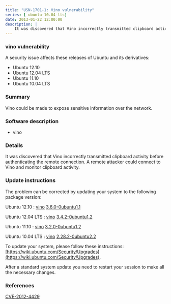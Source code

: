 ```yaml
---
title: "USN-1701-1: Vino vulnerability"
series: [ ubuntu-10.04-lts]
date: 2013-01-22 12:00:00
description: |
    It was discovered that Vino incorrectly transmitted clipboard activity before authenticating the remote connection. A remote attacker could connect to Vino and monitor clipboard activity. 
--- 
```

 
 


### vino vulnerability

A security issue affects these releases of Ubuntu and its derivatives:

* Ubuntu 12.10
* Ubuntu 12.04 LTS
* Ubuntu 11.10
* Ubuntu 10.04 LTS

### Summary

Vino could be made to expose sensitive information over the network. 

### Software description

* vino 

### Details

It was discovered that Vino incorrectly transmitted clipboard activity before authenticating the remote connection. A remote attacker could connect to Vino and monitor clipboard activity. 

### Update instructions

The problem can be corrected by updating your system to the following package version:

Ubuntu 12.10
 : [vino](https://launchpad.net/ubuntu/+source/vino) <span> [3.6.0-0ubuntu1.1](https://launchpad.net/ubuntu/+source/vino/3.6.0-0ubuntu1.1) </span> 

Ubuntu 12.04 LTS
 : [vino](https://launchpad.net/ubuntu/+source/vino) <span> [3.4.2-0ubuntu1.2](https://launchpad.net/ubuntu/+source/vino/3.4.2-0ubuntu1.2) </span> 

Ubuntu 11.10
 : [vino](https://launchpad.net/ubuntu/+source/vino) <span> [3.2.0-0ubuntu1.2](https://launchpad.net/ubuntu/+source/vino/3.2.0-0ubuntu1.2) </span> 

Ubuntu 10.04 LTS
 : [vino](https://launchpad.net/ubuntu/+source/vino) <span> [2.28.2-0ubuntu2.2](https://launchpad.net/ubuntu/+source/vino/2.28.2-0ubuntu2.2) </span> 

To update your system, please follow these instructions: [https://wiki.ubuntu.com/Security/Upgrades](https://wiki.ubuntu.com/Security/Upgrades).

After a standard system update you need to restart your session to make all the necessary changes. 

### References

 
 [CVE-2012-4429](http://people.ubuntu.com/~ubuntu-security/cve/CVE-2012-4429)
 

